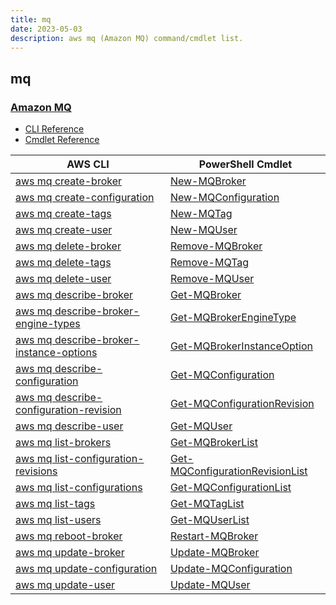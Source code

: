```yaml
---
title: mq
date: 2023-05-03
description: aws mq (Amazon MQ) command/cmdlet list.
---
```


## mq

### [Amazon MQ](https://aws.amazon.com/amazon-mq/)

* [CLI Reference](https://docs.aws.amazon.com/cli/latest/reference/mq/index.html)
* [Cmdlet Reference](https://docs.aws.amazon.com/powershell/latest/reference/items/Amazon_MQ_cmdlets.html)

|AWS CLI|PowerShell Cmdlet|
|----|----|
|[aws mq create-broker](https://docs.aws.amazon.com/cli/latest/reference/mq/create-broker.html)|[New-MQBroker](https://docs.aws.amazon.com/powershell/latest/reference/items/New-MQBroker.html)|
|[aws mq create-configuration](https://docs.aws.amazon.com/cli/latest/reference/mq/create-configuration.html)|[New-MQConfiguration](https://docs.aws.amazon.com/powershell/latest/reference/items/New-MQConfiguration.html)|
|[aws mq create-tags](https://docs.aws.amazon.com/cli/latest/reference/mq/create-tags.html)|[New-MQTag](https://docs.aws.amazon.com/powershell/latest/reference/items/New-MQTag.html)|
|[aws mq create-user](https://docs.aws.amazon.com/cli/latest/reference/mq/create-user.html)|[New-MQUser](https://docs.aws.amazon.com/powershell/latest/reference/items/New-MQUser.html)|
|[aws mq delete-broker](https://docs.aws.amazon.com/cli/latest/reference/mq/delete-broker.html)|[Remove-MQBroker](https://docs.aws.amazon.com/powershell/latest/reference/items/Remove-MQBroker.html)|
|[aws mq delete-tags](https://docs.aws.amazon.com/cli/latest/reference/mq/delete-tags.html)|[Remove-MQTag](https://docs.aws.amazon.com/powershell/latest/reference/items/Remove-MQTag.html)|
|[aws mq delete-user](https://docs.aws.amazon.com/cli/latest/reference/mq/delete-user.html)|[Remove-MQUser](https://docs.aws.amazon.com/powershell/latest/reference/items/Remove-MQUser.html)|
|[aws mq describe-broker](https://docs.aws.amazon.com/cli/latest/reference/mq/describe-broker.html)|[Get-MQBroker](https://docs.aws.amazon.com/powershell/latest/reference/items/Get-MQBroker.html)|
|[aws mq describe-broker-engine-types](https://docs.aws.amazon.com/cli/latest/reference/mq/describe-broker-engine-types.html)|[Get-MQBrokerEngineType](https://docs.aws.amazon.com/powershell/latest/reference/items/Get-MQBrokerEngineType.html)|
|[aws mq describe-broker-instance-options](https://docs.aws.amazon.com/cli/latest/reference/mq/describe-broker-instance-options.html)|[Get-MQBrokerInstanceOption](https://docs.aws.amazon.com/powershell/latest/reference/items/Get-MQBrokerInstanceOption.html)|
|[aws mq describe-configuration](https://docs.aws.amazon.com/cli/latest/reference/mq/describe-configuration.html)|[Get-MQConfiguration](https://docs.aws.amazon.com/powershell/latest/reference/items/Get-MQConfiguration.html)|
|[aws mq describe-configuration-revision](https://docs.aws.amazon.com/cli/latest/reference/mq/describe-configuration-revision.html)|[Get-MQConfigurationRevision](https://docs.aws.amazon.com/powershell/latest/reference/items/Get-MQConfigurationRevision.html)|
|[aws mq describe-user](https://docs.aws.amazon.com/cli/latest/reference/mq/describe-user.html)|[Get-MQUser](https://docs.aws.amazon.com/powershell/latest/reference/items/Get-MQUser.html)|
|[aws mq list-brokers](https://docs.aws.amazon.com/cli/latest/reference/mq/list-brokers.html)|[Get-MQBrokerList](https://docs.aws.amazon.com/powershell/latest/reference/items/Get-MQBrokerList.html)|
|[aws mq list-configuration-revisions](https://docs.aws.amazon.com/cli/latest/reference/mq/list-configuration-revisions.html)|[Get-MQConfigurationRevisionList](https://docs.aws.amazon.com/powershell/latest/reference/items/Get-MQConfigurationRevisionList.html)|
|[aws mq list-configurations](https://docs.aws.amazon.com/cli/latest/reference/mq/list-configurations.html)|[Get-MQConfigurationList](https://docs.aws.amazon.com/powershell/latest/reference/items/Get-MQConfigurationList.html)|
|[aws mq list-tags](https://docs.aws.amazon.com/cli/latest/reference/mq/list-tags.html)|[Get-MQTagList](https://docs.aws.amazon.com/powershell/latest/reference/items/Get-MQTagList.html)|
|[aws mq list-users](https://docs.aws.amazon.com/cli/latest/reference/mq/list-users.html)|[Get-MQUserList](https://docs.aws.amazon.com/powershell/latest/reference/items/Get-MQUserList.html)|
|[aws mq reboot-broker](https://docs.aws.amazon.com/cli/latest/reference/mq/reboot-broker.html)|[Restart-MQBroker](https://docs.aws.amazon.com/powershell/latest/reference/items/Restart-MQBroker.html)|
|[aws mq update-broker](https://docs.aws.amazon.com/cli/latest/reference/mq/update-broker.html)|[Update-MQBroker](https://docs.aws.amazon.com/powershell/latest/reference/items/Update-MQBroker.html)|
|[aws mq update-configuration](https://docs.aws.amazon.com/cli/latest/reference/mq/update-configuration.html)|[Update-MQConfiguration](https://docs.aws.amazon.com/powershell/latest/reference/items/Update-MQConfiguration.html)|
|[aws mq update-user](https://docs.aws.amazon.com/cli/latest/reference/mq/update-user.html)|[Update-MQUser](https://docs.aws.amazon.com/powershell/latest/reference/items/Update-MQUser.html)|

